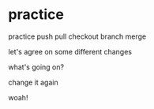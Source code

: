 # practice
practice push pull checkout branch merge



let's agree on some different changes

what's going on?

change it again


woah!

